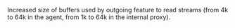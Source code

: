 Increased size of buffers used by outgoing feature to read streams (from 4k to 64k in the agent, from 1k to 64k in the internal proxy).